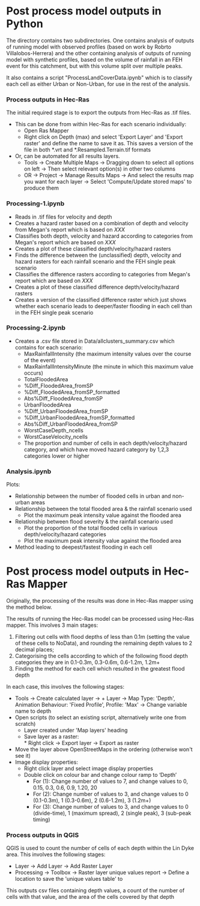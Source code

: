 # Post process model outputs in Python
The directory contains two subdirectories. One contains analysis of outputs of running model with observed profiles (based on work by Robrto Villalobos-Herrera) and the other containing analysis of outputs of running model with synthetic profiles, based on the volume of rainfall in an FEH event for this catchment, but with this volume split over multiple peaks.

It also contains a script "ProcessLandCoverData.ipynb" which is to classify each cell as either Urban or Non-Urban, for use in the rest of the analysis.

### Process outputs in Hec-Ras
The initial required stage is to export the outputs from Hec-Ras as .tif files.  
* This can be done from within Hec-Ras for each scenario individually:
   * Open Ras Mapper
   * Right click on Depth (max) and select 'Export Layer' and 'Export raster' and define the name to save it as. This saves a version of the file in both *.vrt and *.Resampled.Terrain.tif formats
* Or, can be automated for all results layers. 
   * Tools -> Create Multiple Maps -> Dragging down to select all options on left -> Then select relevant option(s) in other two columns
   * OR -> Project -> Manage Results Maps -> And select the results map you want for each layer -> Select 'Compute/Update stored maps' to produce them

### Processing-1.ipynb
* Reads in .tif files for velocity and depth
* Creates a hazard raster based on a combination of depth and velocity from Megan's report which is based on *XXX*
* Classifies both depth, velocity and hazard according to categories from Megan's report which are based on *XXX*
* Creates a plot of these classified depth/velocity/hazard rasters
* Finds the difference between the (unclassified) depth, velocity and hazard rasters for each rainfall scenario and the FEH single peak scenario
* Classifies the difference rasters according to categories from Megan's report which are based on *XXX*
* Creates a plot of these classified difference depth/velocity/hazard rasters
* Creates a version of the classified difference raster which just shows whether each scenario leads to deeper/faster flooding in each cell than in the FEH single peak scenario

### Processing-2.ipynb
* Creates a .csv file stored in Data/allclusters_summary.csv which contains for each scenario:
    * MaxRainfallIntensity (the maximum intensity values over the course of the event)
    * MaxRainfallIntensityMinute (the minute in which this maximum value occurs)
    * TotalFloodedArea	
    * %Diff_FloodedArea_fromSP	
    * %Diff_FloodedArea_fromSP_formatted	
    * Abs%Diff_FloodedArea_fromSP	
    * UrbanFloodedArea	
    * %Diff_UrbanFloodedArea_fromSP	
    * %Diff_UrbanFloodedArea_fromSP_formatted	
    * Abs%Diff_UrbanFloodedArea_fromSP	
    * WorstCaseDepth_ncells	
    * WorstCaseVelocity_ncells
    * The proportion and number of cells in each depth/velocity/hazard category, and which have moved hazard category by 1,2,3 categories lower or higher

### Analysis.ipynb
Plots:
* Relationship between the number of flooded cells in urban and non-urban areas
* Relationship between the total flooded area & the rainfall scenario used
    * Plot the maximum peak intensity value against the flooded area
* Relationship between flood severity & the rainfall scenario used
    * Plot the proportion of the total flooded cells in various depth/velocity/hazard categories
    * Plot the maximum peak intensity value against the flooded area
* Method leading to deepest/fastest flooding in each cell 

# Post process model outputs in Hec-Ras Mapper
  
Originally, the processing of the results was done in Hec-Ras mapper using the method below. 
  
The results of running the Hec-Ras model can be processed using Hec-Ras mapper. This involves 3 main stages:
1. Filtering out cells with flood depths of less than 0.1m (setting the value of these cells to NoData), and rounding the remaining depth values to 2 decimal places;
2. Categorising the cells according to which of the following flood depth categories they are in 0.1-0.3m, 0.3-0.6m, 0.6-1.2m, 1.2m+
3. Finding the method for each cell which resulted in the greatest flood depth 

In each case, this involves the following stages:  
* Tools -> Create calculated layer -> + Layer -> Map Type: 'Depth', Animation Behaviour: 'Fixed Profile', Profile: 'Max' -> Change variable name to depth    
* Open scripts (to select an existing script, alternatively  write one from scratch)  
    * Layer created under 'Map layers' heading  
    * Save layer as a raster:  
          * Right click -> Export layer -> Export as raster     
* Move the layer above OpenStreetMaps in the ordering (otherwise won't see it)  
* Image display properties:  
    * Right click layer and select image display properties  
    * Double click on colour bar and change colour ramp to ‘Depth’  
      * For (1): Change number of values to 7, and change values to 0, 0.15, 0.3, 0.6, 0.9, 1.20, 20  
      * For (2): Change number of values to 3, and change values to 0 (0.1-0.3m), 1 (0.3-0.6m), 2 (0.6-1.2m), 3 (1.2m+)  
      * For (3): Change number of values to 3, and change values to 0 (divide-time), 1 (maximum spread), 2 (single peak), 3 (sub-peak timing)  

<a name="qgis"></a>
### Process outputs in QGIS

QGIS is used to count the number of cells of each depth within the Lin Dyke area. This involves the following stages:
* Layer -> Add Layer -> Add Raster Layer
* Processing -> Toolbox -> Raster layer unique values report -> Define a location to save the 'unique values table' to

This outputs csv files containing depth values, a count of the number of cells with that value, and the area of the cells covered by that depth




 
                                                                                                                         
